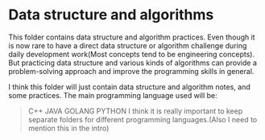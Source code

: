 # Data structure and algorithms

This folder contains data structure and algorithm practices. Even though it is now rare to have a direct data structure or algorithm challenge during daily development work(Most concepts tend to be engineering concepts). But practicing data structure and various kinds of algorithms can provide a problem-solving approach and improve the programming skills in general.

I think this folder will just contain data structure and algorithm notes, and some practices. The main programming language used will be:
> C++
> JAVA
> GOLANG
> PYTHON
I think it is really important to keep separate folders for different programming languages.(Also I need to mention this in the intro)